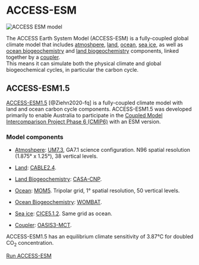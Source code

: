 # ACCESS-ESM

<img src="../../../assets/model-config-logos/configurations-without-titles/access-esm.png" alt="ACCESS ESM model" class="img-contain white-background with-border with-padding intro-img"></img>

The ACCESS Earth System Model (ACCESS-ESM) is a fully-coupled global climate model that includes <a href="../../model_components/atmosphere">atmoshpere</a>, <a href="../../model_components/land">land</a>, <a href="../../model_components/ocean">ocean</a>, <a href="../../model_components/sea-ice">sea ice</a>, as well as <a href="../../model_components/bgc_ocean">ocean biogeochemistry</a> and <a href="../../model_components/bgc_land">land biogeochemistry</a> components, linked together by a <a href="../../model_components/coupler">coupler</a>.
<br>
This means it can simulate both the physical climate and global biogeochemical cycles, in particular the carbon cycle.

## ACCESS-ESM1.5

<a href="https://www.publish.csiro.au/es/ES19035" target="_blank">ACCESS-ESM1.5</a> [@Ziehn2020-fq] is a fully-coupled climate model with land and ocean carbon cycle components. ACCESS-ESM1.5 was developed primarily to enable Australia to participate in the <a href = "https://wcrp-cmip.org/cmip-phase-6-cmip6/" target="_blank">Coupled Model Intercomparison Project Phase 6 (CMIP6)</a> with an ESM version.


### Model components
- <a href="../../model_components/atmosphere">Atmoshpere</a>: <a href="../../model_components/atmosphere#the-unified-model-um">UM7.3</a>, GA7.1 science configuration. N96 spatial resolution (1.875° x 1.25°), 38 vertical levels.

- <a href="../../model_components/land">Land</a>: <a href="../../model_components/land#cable">CABLE2.4</a>.

- <a href="../../model_components/bgc_land">Land Biogeochemistry</a>: <a href="../../model_components/bgc_land#casa-cnp">CASA-CNP</a>.

- <a href="../../model_components/ocean">Ocean</a>: <a href="../../model_components/ocean#mom5">MOM5</a>. Tripolar grid, 1° spatial resolution, 50 vertical levels.
  
- <a href="../../model_components/bgc_ocean">Ocean Biogeochemistry</a>: <a href="../../model_components/bgc_ocean#wombat">WOMBAT</a>.

- <a href="../../model_components/sea-ice">Sea ice</a>: <a href="../../model_components/sea-ice#cice">CICE5.1.2</a>. Same grid as ocean.

- <a href="../../model_components/coupler">Coupler</a>: <a href="../../model_components/coupler#oasis3-mct">OASIS3-MCT</a>.

ACCESS-ESM1.5 has an equilibrium climate sensitivity of 3.87°C for doubled CO<sub>2</sub> concentration.

<a href="../../run-a-model/run-access-esm" class="text-card">Run ACCESS-ESM</a>